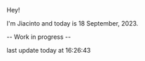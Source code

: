 Hey!

I'm Jiacinto and today is 18 September, 2023.

-- Work in progress --

last update today at 16:26:43 